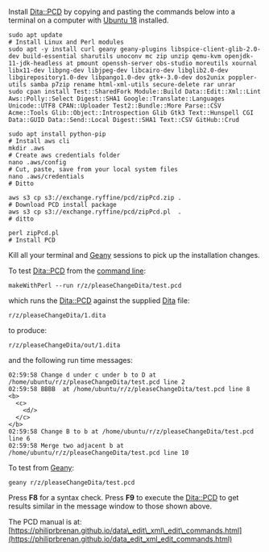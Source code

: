 Install [Dita::PCD](https://metacpan.org/pod/Dita::PCD) by copying and pasting the commands below into a terminal on a
computer with [Ubuntu 18](https://ubuntu.com/download/desktop) installed.

    sudo apt update                                                               # Install Linux and Perl modules
    sudo apt -y install curl geany geany-plugins libspice-client-glib-2.0-dev build-essential sharutils unoconv mc zip unzip qemu-kvm openjdk-11-jdk-headless at pmount openssh-server obs-studio moreutils xournal libx11-dev libpng-dev libjpeg-dev libcairo-dev libglib2.0-dev libgirepository1.0-dev libpango1.0-dev gtk+-3.0-dev dos2unix poppler-utils samba p7zip rename html-xml-utils secure-delete rar unrar
    sudo cpan install Test::SharedFork Module::Build Data::Edit::Xml::Lint Aws::Polly::Select Digest::SHA1 Google::Translate::Languages Unicode::UTF8 CPAN::Uploader Test2::Bundle::More Parse::CSV Acme::Tools Glib::Object::Introspection Glib Gtk3 Text::Hunspell CGI Data::GUID Data::Send::Local Digest::SHA1 Text::CSV GitHub::Crud

    sudo apt install python-pip                                                   # Install aws cli
    mkdir .aws                                                                    # Create aws credentials folder
    nano .aws/config                                                              # Cut, paste, save from your local system files
    nano .aws/credentials                                                         # Ditto

    aws s3 cp s3://exchange.ryffine/pcd/zipPcd.zip .                              # Download PCD install package
    aws s3 cp s3://exchange.ryffine/pcd/zipPcd.pl  .                              # ditto

    perl zipPcd.pl                                                                # Install PCD

Kill all your terminal and [Geany](https://www.geany.org)  sessions to pick up the installation
changes.

To test [Dita::PCD](https://metacpan.org/pod/Dita::PCD) from the [command line](https://en.wikipedia.org/wiki/Command-line_interface):

    makeWithPerl --run r/z/pleaseChangeDita/test.pcd

which runs the [Dita::PCD](https://metacpan.org/pod/Dita::PCD) against the supplied [Dita](http://docs.oasis-open.org/dita/dita/v1.3/os/part2-tech-content/dita-v1.3-os-part2-tech-content.html) file:

    r/z/pleaseChangeDita/1.dita

to produce:

    r/z/pleaseChangeDita/out/1.dita

and the following run time messages:

    02:59:58 Change d under c under b to D at /home/ubuntu/r/z/pleaseChangeDita/test.pcd line 2
    02:59:58 BBBB  at /home/ubuntu/r/z/pleaseChangeDita/test.pcd line 8
    <b>
      <c>
        <d/>
      </c>
    </b>
    02:59:58 Change B to b at /home/ubuntu/r/z/pleaseChangeDita/test.pcd line 6
    02:59:58 Merge two adjacent b at /home/ubuntu/r/z/pleaseChangeDita/test.pcd line 10

To test from [Geany](https://www.geany.org):

    geany r/z/pleaseChangeDita/test.pcd

Press **F8** for a syntax check. Press **F9** to execute the [Dita::PCD](https://metacpan.org/pod/Dita::PCD) to get
results similar in the message window to those shown above.

The PCD manual is at:
[https://philiprbrenan.github.io/data\_edit\_xml\_edit\_commands.html](https://philiprbrenan.github.io/data_edit_xml_edit_commands.html)
